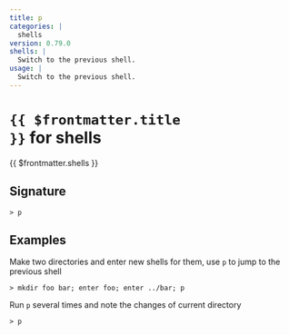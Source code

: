 ```yaml
---
title: p
categories: |
  shells
version: 0.79.0
shells: |
  Switch to the previous shell.
usage: |
  Switch to the previous shell.
---
```


# <code>{{ $frontmatter.title }}</code> for shells

<div class='command-title'>{{ $frontmatter.shells }}</div>

## Signature

```> p ```

## Examples

Make two directories and enter new shells for them, use `p` to jump to the previous shell
```shell
> mkdir foo bar; enter foo; enter ../bar; p

```

Run `p` several times and note the changes of current directory
```shell
> p

```
